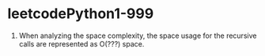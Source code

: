# leetcodePython1-999

1. When analyzing the space complexity, the space usage for the recursive calls are represented as O(???) space.
